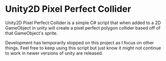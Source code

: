 # Unity2D Pixel Perfect Collider
Unity2D Pixel Perfect Collider is a simple C# script that when added to a 2D GameObject in unity will create a pixel perfect polygon collider based off of that GameObject's sprite.

Development has temporarily stopped on this project as I focus on other things. Feel free to keep using this script but just know it might not continue to work in newer versions of unity are released.
